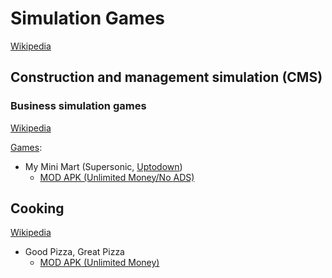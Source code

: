 # Simulation Games
[Wikipedia](https://en.wikipedia.org/wiki/Simulation_video_game)

## Construction and management simulation (CMS)
### Business simulation games
[Wikipedia](https://en.wikipedia.org/wiki/Business_simulation_game)

[Games](https://en.wikipedia.org/wiki/Category:Business_simulation_games):
- My Mini Mart (Supersonic, [Uptodown](https://my-mini-mart.en.uptodown.com/android))
  - [MOD APK (Unlimited Money/No ADS)](https://liteapks.com/my-mini-mart.html)

## Cooking
[Wikipedia](https://en.wikipedia.org/wiki/Category:Cooking_video_games)

- Good Pizza, Great Pizza
  - [MOD APK (Unlimited Money)](https://liteapks.com/good-pizza-great-pizza.html)